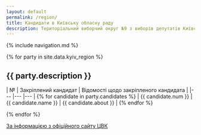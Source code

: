 ```yaml
---
layout: default
permalink: /region/
title: Кандидати в Київську обласну раду
description: Територіальний виборчий округ №9 з виборів депутатів Київської обласної ради
---
```


{% include navigation.md %}

{% for party in site.data.kyiv_region %}

## {{ party.description }}

| № | Закріплений кандидат | Відомості щодо закріпленого кандидата |
|--- |--- |--- | {% for candidate in party.candidates %}
| {{ candidate.num }} | {{ candidate.name }} | {{ candidate.about }} | {% endfor %}   

{% endfor %}


[За інформацією з офіційного сайту ЦВК](https://www.cvk.gov.ua/pls/vm2020/pvm066pt001f01=695pt00_t001f01=695pid102=884pf7691=884pt004f01=9rej=0.html)

